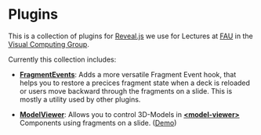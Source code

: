 # Plugins

This is a collection of plugins for [Reveal.js](https://github.com/hakimel/reveal.js) we use for Lectures at [FAU](https://www.fau.de) in the [Visual Computing Group](https://lgdv.tf.fau.de).

Currently this collection includes:
- [**FragmentEvents**](https://github.com/frankbauer/reveal-js-plugins/tree/master/fragmentEvents): Adds a more versatile Fragment Event hook, that helps you to restore a precices fragment state when a deck is reloaded or users move backward through the fragments on a slide. This is mostly a utility used by other plugins.

- [**ModelViewer**](https://github.com/frankbauer/reveal-js-plugins/tree/master/modelViewer): Allows you to control 3D-Models in [**&lt;model-viewer&gt;**](https://modelviewer.dev) Components using fragments on a slide. ([Demo](https://frankbauer.github.io/reveal-js-demos/modelViewer/demo.html))
